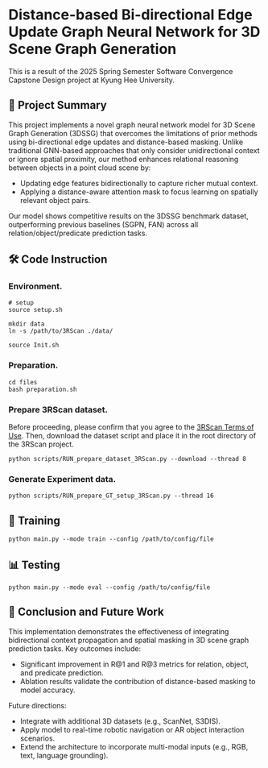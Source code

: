 # Distance-based Bi-directional Edge Update Graph Neural Network for 3D Scene Graph Generation
This is a result of the 2025 Spring Semester Software Convergence Capstone Design project at Kyung Hee University.

## 🧠 Project Summary
This project implements a novel graph neural network model for 3D Scene Graph Generation (3DSSG) that overcomes the limitations of prior methods using bi-directional edge updates and distance-based masking. Unlike traditional GNN-based approaches that only consider unidirectional context or ignore spatial proximity, our method enhances relational reasoning between objects in a point cloud scene by:

- Updating edge features bidirectionally to capture richer mutual context.
- Applying a distance-aware attention mask to focus learning on spatially relevant object pairs.

Our model shows competitive results on the 3DSSG benchmark dataset, outperforming previous baselines (SGPN, FAN) across all relation/object/predicate prediction tasks.

</details>

## 🛠 Code Instruction
### Environment.
```
# setup
source setup.sh

mkdir data
ln -s /path/to/3RScan ./data/

source Init.sh
```
### Preparation.
```
cd files
bash preparation.sh
```


### Prepare 3RScan dataset.
Before proceeding, please confirm that you agree to the [3RScan Terms of Use](https://forms.gle/NvL5dvB4tSFrHfQH6). Then, download the dataset script and place it in the root directory of the 3RScan project.
```
python scripts/RUN_prepare_dataset_3RScan.py --download --thread 8
```

### Generate Experiment data.
```
python scripts/RUN_prepare_GT_setup_3RScan.py --thread 16
```

## 🚀 Training
```
python main.py --mode train --config /path/to/config/file
```

## 📊 Testing
```
python main.py --mode eval --config /path/to/config/file
```

## 🔮 Conclusion and Future Work
This implementation demonstrates the effectiveness of integrating bidirectional context propagation and spatial masking in 3D scene graph prediction tasks. Key outcomes include:

- Significant improvement in R@1 and R@3 metrics for relation, object, and predicate prediction.
- Ablation results validate the contribution of distance-based masking to model accuracy.

Future directions:
- Integrate with additional 3D datasets (e.g., ScanNet, S3DIS).
- Apply model to real-time robotic navigation or AR object interaction scenarios.
- Extend the architecture to incorporate multi-modal inputs (e.g., RGB, text, language grounding).
